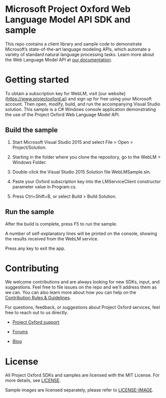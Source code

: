 Microsoft Project Oxford Web Language Model API SDK and sample
==============================================================

This repo contains a client library and sample code to demonstrate Microsoft’s state-of-the-art language modeling APIs, which automate a variety of standard natural language processing tasks.
Learn more about the Web Language Model API at [our documentation](<https://www.projectoxford.ai/weblm>).

Getting started
===============

To obtain a subscription key for WebLM, visit [our website] (<https://www.projectoxford.ai>) and sign up for free using your Microsoft account.
Then open, modify, build, and run the accompanying Visual Studio solution.
This sample is a C# Windows console application demonstrating the use of the Project Oxford Web Language Model API.

Build the sample
----------------

1.  Start Microsoft Visual Studio 2015 and select File \> Open \> Project/Solution.

2.  Starting in the folder where you clone the repository, go to the WebLM \> Windows Folder.

3.  Double-click the Visual Studio 2015 Solution file WebLMSample.sln.

4.  Paste your Oxford subscription key into the LMServiceClient constructor parameter value in Program.cs.

5.  Press Ctrl+Shift+B, or select Build \> Build Solution.

Run the sample
--------------

After the build is complete, press F5 to run the sample.

A number of self-explanatory lines will be printed on the console, showing the results received from the WebLM service.

Press any key to exit the app.

Contributing
============
We welcome contributions and are always looking for new SDKs, input, and
suggestions. Feel free to file issues on the repo and we'll address them as we can. You can also learn more about how you can help on the [Contribution
Rules & Guidelines](</CONTRIBUTING.md>).

For questions, feedback, or suggestions about Project Oxford services, feel free to reach out to us directly.

-   [Project Oxford support](<mailto:oxfordSup@microsoft.com?subject=Project%20Oxford%20Support>)

-   [Forums](<https://social.msdn.microsoft.com/forums/azure/en-US/home?forum=mlapi>)

-   [Blog](<https://blogs.technet.com/b/machinelearning/archive/tags/project+oxford/default.aspx>)

License
=======

All Project Oxford SDKs and samples are licensed with the MIT License. For more details, see
[LICENSE](</LICENSE.md>).

Sample images are licensed separately, please refer to [LICENSE-IMAGE](</LICENSE-IMAGE.md>).

